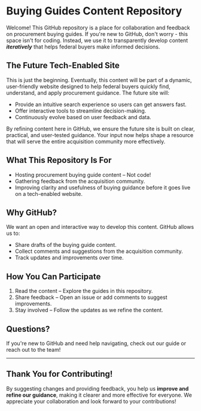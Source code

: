 # Buying Guides Content Repository

Welcome! This GitHub repository is a place for collaboration and feedback on procurement buying guides. If you're new to GitHub, don't worry - this space isn't for coding. Instead, we use it to transparently develop content _**iteratively**_ that helps federal buyers make informed decisions.

## The Future Tech-Enabled Site
This is just the beginning. Eventually, this content will be part of a dynamic, user-friendly website designed to help federal buyers quickly find, understand, and apply procurement guidance. The future site will:
- Provide an intuitive search experience so users can get answers fast.
- Offer interactive tools to streamline decision-making.
- Continuously evolve based on user feedback and data.

By refining content here in GitHub, we ensure the future site is built on clear, practical, and user-tested guidance. Your input now helps shape a resource that will serve the entire acquisition community more effectively.

## What This Repository Is For
- Hosting procurement buying guide content – Not code!
- Gathering feedback from the acquisition community.
- Improving clarity and usefulness of buying guidance before it goes live on a tech-enabled website.

## Why GitHub?
We want an open and interactive way to develop this content. GitHub allows us to:
- Share drafts of the buying guide content.
- Collect comments and suggestions from the acquisition community.
- Track updates and improvements over time.

## How You Can Participate
1. Read the content – Explore the guides in this repository.
2. Share feedback – Open an issue or add comments to suggest improvements.
3. Stay involved – Follow the updates as we refine the content.

## Questions?
If you're new to GitHub and need help navigating, check out our guide or reach out to the team!

---

## Thank You for Contributing!
By suggesting changes and providing feedback, you help us **improve and refine our guidance**, making it clearer and more effective for everyone. We appreciate your collaboration and look forward to your contributions! 

